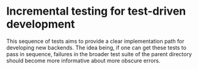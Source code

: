 # Incremental testing for test-driven development

This sequence of tests aims to provide a clear implementation path for developing new backends. The idea being, if one can get these tests to pass in sequence, failures in the broader test suite of the parent directory should become more informative about more obscure errors.